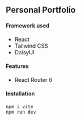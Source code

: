 ## Personal Portfolio

#### Framework used

- React
- Tailwind CSS
- DaisyUI

#### Features

- React Router 6

#### Installation

```
npm i vite
npm run dev
```
